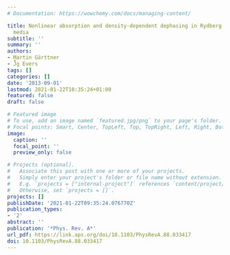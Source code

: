 ```yaml
---
# Documentation: https://wowchemy.com/docs/managing-content/

title: Nonlinear absorption and density-dependent dephasing in Rydberg electromagnetically-induced-transparency
  media
subtitle: ''
summary: ''
authors:
- Martin Gärttner
- J̈̊g Evers
tags: []
categories: []
date: '2013-09-01'
lastmod: 2021-01-22T10:35:24+01:00
featured: false
draft: false

# Featured image
# To use, add an image named `featured.jpg/png` to your page's folder.
# Focal points: Smart, Center, TopLeft, Top, TopRight, Left, Right, BottomLeft, Bottom, BottomRight.
image:
  caption: ''
  focal_point: ''
  preview_only: false

# Projects (optional).
#   Associate this post with one or more of your projects.
#   Simply enter your project's folder or file name without extension.
#   E.g. `projects = ["internal-project"]` references `content/project/deep-learning/index.md`.
#   Otherwise, set `projects = []`.
projects: []
publishDate: '2021-01-22T09:35:24.076770Z'
publication_types:
- '2'
abstract: ''
publication: '*Phys. Rev. A*'
url_pdf: https://link.aps.org/doi/10.1103/PhysRevA.88.033417
doi: 10.1103/PhysRevA.88.033417
---
```

